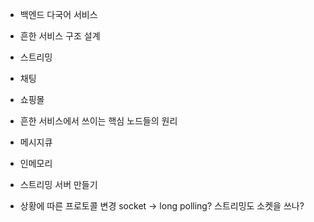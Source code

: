 - 백엔드 다국어 서비스
- 흔한 서비스 구조 설계
 - 스트리밍
 - 채팅
 - 쇼핑몰
- 흔한 서비스에서 쓰이는 핵심 노드들의 원리
 - 메시지큐
 - 인메모리

- 스트리밍 서버 만들기
 - 상황에 따른 프로토콜 변경 socket -> long polling? 스트리밍도 소켓을 쓰나?